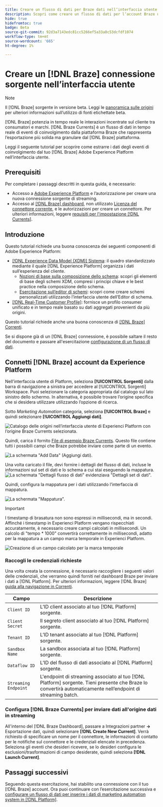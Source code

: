 ```yaml
---
title: Creare un flusso di dati per Braze dati nell’interfaccia utente
description: Scopri come creare un flusso di dati per l’account Braze utilizzando l’interfaccia utente di Adobe Experience Platform.
hide: true
hidefromtoc: true
badge: Beta
source-git-commit: 92d3a7143edc81cc5266ef5a33a8c53dcfdf1074
workflow-type: tm+mt
source-wordcount: '665'
ht-degree: 1%

---
```


# Creare un [!DNL Braze] connessione sorgente nell’interfaccia utente

>[!NOTE]
>
>Il [!DNL Braze] sorgente in versione beta. Leggi le [panoramica sulle origini](../../../../home.md#terms-and-conditions) per ulteriori informazioni sull’utilizzo di fonti etichettate beta.

[!DNL Braze] potenzia in tempo reale le interazioni incentrate sul cliente tra consumatori e marchi. [!DNL Braze Currents] è un flusso di dati in tempo reale di eventi di coinvolgimento dalla piattaforma Braze che rappresenta l’esportazione più solida ma granulare dal [!DNL Braze] piattaforma.

Leggi il seguente tutorial per scoprire come estrarre i dati degli eventi di coinvolgimento dal tuo [!DNL Braze] Adobe Experience Platform nell’interfaccia utente.

## Prerequisiti

Per completare i passaggi descritti in questa guida, è necessario:

* Accesso a [Adobe Experience Platform](https://platform.adobe.com) e l’autorizzazione per creare una nuova connessione sorgente di streaming.
* Accesso al [[!DNL Braze] dashboard](https://dashboard.braze.com/sign_in), non utilizzato [Licenza del connettore corrente](https://www.braze.com/docs/user_guide/data_and_analytics/braze_currents), e le autorizzazioni per creare un connettore. Per ulteriori informazioni, leggere [requisiti per l&#39;impostazione [!DNL Currents]](https://www.braze.com/docs/user_guide/data_and_analytics/braze_currents/setting_up_currents/#requirements).

## Introduzione

Questo tutorial richiede una buona conoscenza dei seguenti componenti di Adobe Experience Platform:

* [[!DNL Experience Data Model (XDM)] Sistema](../../../../../xdm/home.md): il quadro standardizzato mediante il quale [!DNL Experience Platform] organizza i dati sull’esperienza del cliente.
   * [Nozioni di base sulla composizione dello schema](../../../../../xdm/schema/composition.md): scopri gli elementi di base degli schemi XDM, compresi i principi chiave e le best practice nella composizione dello schema.
   * [Esercitazione sull’editor di schemi](../../../../../xdm/tutorials/create-schema-ui.md): scopri come creare schemi personalizzati utilizzando l’interfaccia utente dell’Editor di schema.
* [[!DNL Real-Time Customer Profile]](../../../../../profile/home.md): fornisce un profilo consumer unificato e in tempo reale basato su dati aggregati provenienti da più origini.

Questo tutorial richiede anche una buona conoscenza di [[!DNL Braze] Correnti](https://www.braze.com/docs/user_guide/data_and_analytics/braze_currents).

Se si dispone già di un [!DNL Braze] connessione, è possibile saltare il resto del documento e passare all&#39;esercitazione [configurazione di un flusso di dati](../../dataflow/marketing-automation.md).

## Connetti [!DNL Braze] account da Experience Platform

Nell’interfaccia utente di Platform, seleziona **[!UICONTROL Sorgenti]** dalla barra di navigazione a sinistra per accedere al [!UICONTROL Sorgenti] Workspace. Puoi selezionare la categoria appropriata dal catalogo sul lato sinistro dello schermo. In alternativa, è possibile trovare l’origine specifica che si desidera utilizzare utilizzando l’opzione di ricerca.

Sotto *Marketing Automation* categoria, seleziona **[!UICONTROL Braze]** e quindi selezionare **[!UICONTROL Aggiungi dati]**.

![Catalogo delle origini nell’interfaccia utente di Experienci Platform con l’origine Braze Currents selezionata.](../../../../images/tutorials/create/braze/catalog.png)

Quindi, carica il fornito [File di esempio Braze Currents](https://github.com/Appboy/currents-examples/blob/master/sample-data/Adobe/adobe_examples.json). Questo file contiene tutti i possibili campi che Braze potrebbe inviare come parte di un evento.

![La schermata &quot;Add Data&quot; (Aggiungi dati).](../../../../images/tutorials/create/braze/select-data.png)

Una volta caricato il file, devi fornire i dettagli del flusso di dati, incluse le informazioni sul set di dati e lo schema a cui stai eseguendo la mappatura.
![La schermata &quot;Dettagli flusso di dati&quot; evidenziava &quot;Dettagli set di dati&quot;.](../../../../images/tutorials/create/braze/dataflow-detail.png)

Quindi, configura la mappatura per i dati utilizzando l’interfaccia di mappatura.

![La schermata &quot;Mappatura&quot;.](../../../../images/tutorials/create/braze/mapping.png)

>[!IMPORTANT]
>
>I timestamp di brasatura non sono espressi in millisecondi, ma in secondi. Affinché i timestamp in Experienci Platform vengano rispecchiati accuratamente, è necessario creare campi calcolati in millisecondi. Un calcolo di &quot;tempo * 1000&quot; convertirà correttamente in millisecondi, adatto per la mappatura a un campo marca temporale in Experienci Platform.
>
>![Creazione di un campo calcolato per la marca temporale ](../../../../images/tutorials/create/braze/create-calculated-field.png)

### Raccogli le credenziali richieste

Una volta creata la connessione, è necessario raccogliere i seguenti valori delle credenziali, che verranno quindi forniti nel dashboard Braze per inviare i dati a [!DNL Platform]. Per ulteriori informazioni, leggere [!DNL Braze] [guida alla navigazione in Correnti](https://www.braze.com/docs/user_guide/data_and_analytics/braze_currents/setting_up_currents/#step-2-navigate-to-currents).

| Campo | Descrizione |
| ---------- | ----------- |
| `Client ID` | L’ID client associato al tuo [!DNL Platform] sorgente. |
| `Client Secret` | Il segreto client associato al tuo [!DNL Platform] sorgente. |
| `Tenant ID` | L’ID tenant associato al tuo [!DNL Platform] sorgente. |
| `Sandbox Name` | La sandbox associata al tuo [!DNL Platform] sorgente. |
| `Dataflow ID` | L’ID del flusso di dati associato al [!DNL Platform] sorgente. |
| `Streaming Endpoint` | L&#39;endpoint di streaming associato al tuo [!DNL Platform] sorgente. Tieni presente che Braze lo convertirà automaticamente nell’endpoint di streaming batch. |

### Configura [!DNL Braze Currents] per inviare dati all&#39;origine dati in streaming

All&#39;interno del [!DNL Braze Dashboard], passare a Integrazioni partner **->** Esportazione dati, quindi selezionare **[!DNL Create New Current]**. Verrà richiesto di specificare un nome per il connettore, le informazioni di contatto per le notifiche sul connettore e le credenziali elencate in precedenza. Seleziona gli eventi che desideri ricevere, se lo desideri configura le esclusioni/trasformazioni di campo desiderate, quindi seleziona **[!DNL Launch Current]**.

## Passaggi successivi

Seguendo questa esercitazione, hai stabilito una connessione con il tuo [!DNL Braze] account. Ora puoi continuare con l’esercitazione successiva e [configurare un flusso di dati per inserire i dati di marketing automation system in [!DNL Platform]](../../dataflow/marketing-automation.md).